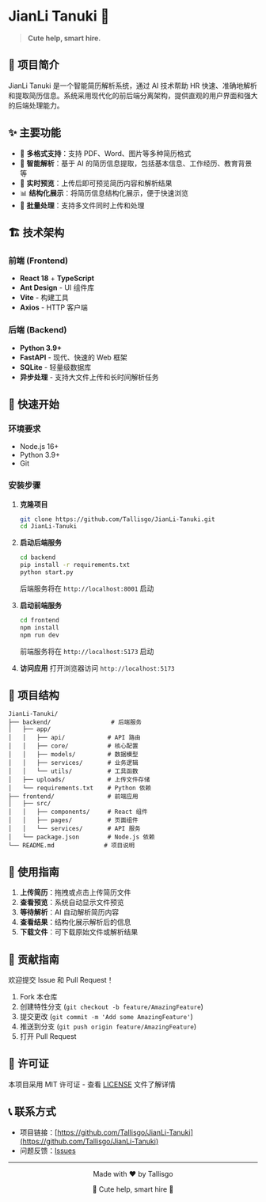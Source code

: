 # JianLi Tanuki 🦝

> **Cute help, smart hire.**  

## 📖 项目简介

JianLi Tanuki 是一个智能简历解析系统，通过 AI 技术帮助 HR 快速、准确地解析和提取简历信息。系统采用现代化的前后端分离架构，提供直观的用户界面和强大的后端处理能力。

## ✨ 主要功能

- 📄 **多格式支持**：支持 PDF、Word、图片等多种简历格式
- 🤖 **智能解析**：基于 AI 的简历信息提取，包括基本信息、工作经历、教育背景等
- 👀 **实时预览**：上传后即可预览简历内容和解析结果
- 📊 **结构化展示**：将简历信息结构化展示，便于快速浏览
- 🔄 **批量处理**：支持多文件同时上传和处理

## 🏗️ 技术架构

### 前端 (Frontend)
- **React 18** + **TypeScript**
- **Ant Design** - UI 组件库
- **Vite** - 构建工具
- **Axios** - HTTP 客户端

### 后端 (Backend)
- **Python 3.9+**
- **FastAPI** - 现代、快速的 Web 框架
- **SQLite** - 轻量级数据库
- **异步处理** - 支持大文件上传和长时间解析任务

## 🚀 快速开始

### 环境要求
- Node.js 16+
- Python 3.9+
- Git

### 安装步骤

1. **克隆项目**
   ```bash
   git clone https://github.com/Tallisgo/JianLi-Tanuki.git
   cd JianLi-Tanuki
   ```

2. **启动后端服务**
   ```bash
   cd backend
   pip install -r requirements.txt
   python start.py
   ```
   后端服务将在 `http://localhost:8001` 启动

3. **启动前端服务**
   ```bash
   cd frontend
   npm install
   npm run dev
   ```
   前端服务将在 `http://localhost:5173` 启动

4. **访问应用**
   打开浏览器访问 `http://localhost:5173`

## 📁 项目结构

```
JianLi-Tanuki/
├── backend/                 # 后端服务
│   ├── app/
│   │   ├── api/            # API 路由
│   │   ├── core/           # 核心配置
│   │   ├── models/         # 数据模型
│   │   ├── services/       # 业务逻辑
│   │   └── utils/          # 工具函数
│   ├── uploads/            # 上传文件存储
│   └── requirements.txt    # Python 依赖
├── frontend/               # 前端应用
│   ├── src/
│   │   ├── components/     # React 组件
│   │   ├── pages/          # 页面组件
│   │   └── services/       # API 服务
│   └── package.json        # Node.js 依赖
└── README.md              # 项目说明
```

## 🎯 使用指南

1. **上传简历**：拖拽或点击上传简历文件
2. **查看预览**：系统自动显示文件预览
3. **等待解析**：AI 自动解析简历内容
4. **查看结果**：结构化展示解析后的信息
5. **下载文件**：可下载原始文件或解析结果

## 🤝 贡献指南

欢迎提交 Issue 和 Pull Request！

1. Fork 本仓库
2. 创建特性分支 (`git checkout -b feature/AmazingFeature`)
3. 提交更改 (`git commit -m 'Add some AmazingFeature'`)
4. 推送到分支 (`git push origin feature/AmazingFeature`)
5. 打开 Pull Request

## 📄 许可证

本项目采用 MIT 许可证 - 查看 [LICENSE](LICENSE) 文件了解详情

## 📞 联系方式

- 项目链接：[https://github.com/Tallisgo/JianLi-Tanuki](https://github.com/Tallisgo/JianLi-Tanuki)
- 问题反馈：[Issues](https://github.com/Tallisgo/JianLi-Tanuki/issues)

---

<div align="center">
  <p>Made with ❤️ by Tallisgo</p>
  <p>🦝 Cute help, smart hire 🦝</p>
</div>